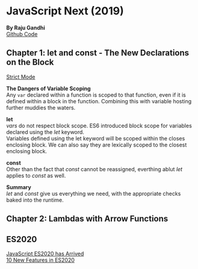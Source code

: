 # JavaScript Next (2019)  
__By Raju Gandhi__    
[Github Code](https://github.com/Apress/javascript-next)  


## Chapter 1:  let and const - The New Declarations on the Block
[Strict Mode](https://developer.mozilla.org/en-US/docs/Web/JavaScript/Reference/Strict_mode)  

__The Dangers of Variable Scoping__  
Any `var` declared within a function is scoped to that function, even if it is defined within a block in the function. Combining this with variable hosting further muddies the waters.  

__let__   
_vars_ do not respect block scope. ES6 introduced block scope for variables declared using the _let_ keyword.    
Variables defined using the let keyword will be scoped within the closes enclosing block. We can also say they are lexically scoped to the closest enclosing block.

__const__   
Other than the fact that _const_ cannot be reassigned, everthing ablut _let_ applies to _const_ as well.  

__Summary__  
_let_ and _const_ give us everything we need, with the appropriate checks baked into the runtime.  

## Chapter 2: Lambdas with Arrow Functions  

## ES2020  
[JavaScript ES2020 has Arrived](https://codeburst.io/javascript-es2020-is-here-360a8304b0e6)  
[10 New Features in ES2020](https://www.freecodecamp.org/news/javascript-new-features-es2020/)
